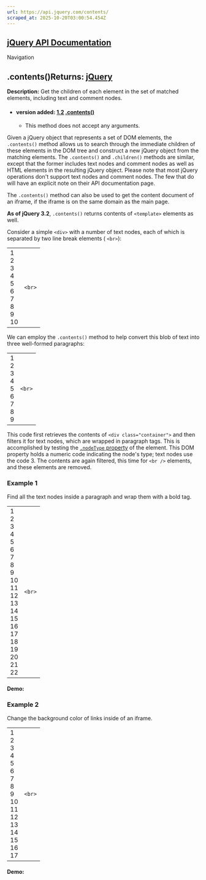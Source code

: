 ```yaml
---
url: https://api.jquery.com/contents/
scraped_at: 2025-10-20T03:00:54.454Z
---
```


## [jQuery API Documentation](https://jquery.com/ "jQuery API Documentation")

Navigation

## .contents()Returns: [jQuery](http://api.jquery.com/Types/\#jQuery)

**Description:** Get the children of each element in the set of matched elements, including text and comment nodes.

- #### version added: [1.2](https://api.jquery.com/category/version/1.2/) [.contents()](https://api.jquery.com/contents/\#contents)

  - This method does not accept any arguments.

Given a jQuery object that represents a set of DOM elements, the `.contents()` method allows us to search through the immediate children of these elements in the DOM tree and construct a new jQuery object from the matching elements. The `.contents()` and `.children()` methods are similar, except that the former includes text nodes and comment nodes as well as HTML elements in the resulting jQuery object. Please note that most jQuery operations don't support text nodes and comment nodes. The few that do will have an explicit note on their API documentation page.

The `.contents()` method can also be used to get the content document of an iframe, if the iframe is on the same domain as the main page.

**As of jQuery 3.2**, `.contents()` returns contents of `<template>` elements as well.

Consider a simple `<div>` with a number of text nodes, each of which is separated by two line break elements ( `<br>`):

|     |     |
| --- | --- |
| 1<br>2<br>3<br>4<br>5<br>6<br>7<br>8<br>9<br>10 | ```<br>``` |

We can employ the `.contents()` method to help convert this blob of text into three well-formed paragraphs:

|     |     |
| --- | --- |
| 1<br>2<br>3<br>4<br>5<br>6<br>7<br>8<br>9 | ```<br>``` |

This code first retrieves the contents of `<div class="container">` and then filters it for text nodes, which are wrapped in paragraph tags. This is accomplished by testing the [`.nodeType` property](https://developer.mozilla.org/en-US/docs/Web/API/Node/nodeType) of the element. This DOM property holds a numeric code indicating the node's type; text nodes use the code 3. The contents are again filtered, this time for `<br />` elements, and these elements are removed.

### Example 1

Find all the text nodes inside a paragraph and wrap them with a bold tag.

|     |     |
| --- | --- |
| 1<br>2<br>3<br>4<br>5<br>6<br>7<br>8<br>9<br>10<br>11<br>12<br>13<br>14<br>15<br>16<br>17<br>18<br>19<br>20<br>21<br>22 | ```<br>``` |

#### Demo:

### Example 2

Change the background color of links inside of an iframe.

|     |     |
| --- | --- |
| 1<br>2<br>3<br>4<br>5<br>6<br>7<br>8<br>9<br>10<br>11<br>12<br>13<br>14<br>15<br>16<br>17 | ```<br>``` |

#### Demo: